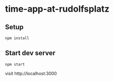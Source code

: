 # time-app-at-rudolfsplatz


## Setup

`npm install`

## Start dev server

`npm start`

visit http://localhost:3000
